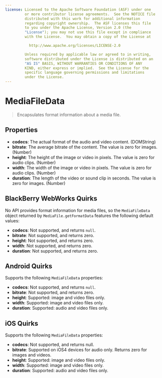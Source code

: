 ```yaml
---
license: Licensed to the Apache Software Foundation (ASF) under one
         or more contributor license agreements.  See the NOTICE file
         distributed with this work for additional information
         regarding copyright ownership.  The ASF licenses this file
         to you under the Apache License, Version 2.0 (the
         "License"); you may not use this file except in compliance
         with the License.  You may obtain a copy of the License at

           http://www.apache.org/licenses/LICENSE-2.0

         Unless required by applicable law or agreed to in writing,
         software distributed under the License is distributed on an
         "AS IS" BASIS, WITHOUT WARRANTIES OR CONDITIONS OF ANY
         KIND, either express or implied.  See the License for the
         specific language governing permissions and limitations
         under the License.
---
```


MediaFileData
=============

> Encapsulates format information about a media file.

Properties
----------

- __codecs__: The actual format of the audio and video content. (DOMString)
- __bitrate__: The average bitrate of the content.  The value is zero for images. (Number)
- __height__: The height of the image or video in pixels. The value is zero for audio clips. (Number)
- __width__: The width of the image or video in pixels. The value is zero for audio clips. (Number)
- __duration__: The length of the video or sound clip in seconds. The value is zero for images. (Number)

BlackBerry WebWorks Quirks
--------------------------

No API provides format information for media files, so the
`MediaFileData` object returned by `MediaFile.getFormatData` features
the following default values:

- __codecs__: Not supported, and returns `null`.
- __bitrate__: Not supported, and returns zero.
- __height__: Not supported, and returns zero.
- __width__: Not supported, and returns zero.
- __duration__: Not supported, and returns zero.

Android Quirks
--------------
Supports the following `MediaFileData` properties:

- __codecs__: Not supported, and returns `null`.
- __bitrate__: Not supported, and returns zero.
- __height__: Supported: image and video files only.
- __width__: Supported: image and video files only.
- __duration__: Supported: audio and video files only.

iOS Quirks
----------
Supports the following `MediaFileData` properties:

- __codecs__: Not supported, and returns null.
- __bitrate__: Supported on iOS4 devices for audio only. Returns zero for images and videos.
- __height__: Supported: image and video files only.
- __width__: Supported: image and video files only.
- __duration__: Supported: audio and video files only.
